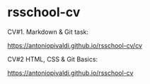 # rsschool-cv
CV#1. Markdown & Git task: 

https://antoniopivaldi.github.io/rsschool-cv/cv

CV#2 HTML, CSS & Git Basics:

https://antoniopivaldi.github.io/rsschool-cv